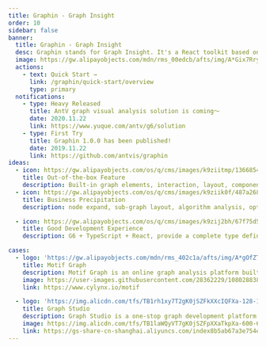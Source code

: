 ```yaml
---
title: Graphin - Graph Insight
order: 10
sidebar: false
banner:
  title: Graphin - Graph Insight
  desc: Graphin stands for Graph Insight. It's a React toolkit based on G6, focuses on relational visual analysis. It's simple, efficient, out of the box.
  image: https://gw.alipayobjects.com/mdn/rms_00edcb/afts/img/A*Gix7Rry3-5wAAAAAAAAAAABkARQnAQ
  actions:
    - text: Quick Start →
      link: /graphin/quick-start/overview
      type: primary
  notifications:
    - type: Heavy Released
      title: AntV graph visual analysis solution is coming～
      date: 2020.11.22
      link: https://www.yuque.com/antv/g6/solution
    - type: First Try
      title: Graphin 1.0.0 has been published!
      date: 2019.11.22
      link: https://github.com/antvis/graphin
ideas:
  - icon: https://gw.alipayobjects.com/os/q/cms/images/k9ziitmp/13668549-b393-42a2-97c3-a6365ba87ac2_w96_h96.png
    title: Out-of-the-box Feature
    description: Built-in graph elements, interaction, layout, components, the basic graph visual analysis capabilities you need are ready!
  - icon: https://gw.alipayobjects.com/os/q/cms/images/k9ziik0f/487a2685-8f68-4c34-824f-e34c171d0dfd_w96_h96.png
    title: Business Precipitation
    description: node expand, sub-graph layout, algorithm analysis, optimization strategy, the demand for graph products you meet are ready!

  - icon: https://gw.alipayobjects.com/os/q/cms/images/k9zij2bh/67f75d56-0d62-47d6-a8a5-dbd0cb79a401_w96_h96.png
    title: Good Development Experience
    description: G6 + TypeScript + React, provide a complete type definition file, in line with your React development experience

cases:
  - logo: 'https://gw.alipayobjects.com/mdn/rms_402c1a/afts/img/A*gOfZTJLVLwwAAAAAAAAAAAAAARQnAQ'
    title: Motif Graph
    description: Motif Graph is an online graph analysis platform built by Singapore Cylynx company based on Graphin graph visual analysis capabilities and AI graph intelligence technology. It supports risk monitoring to combat financial fraud and understands activities on the virtual asset chain through cross-chain analysis.
    image: https://user-images.githubusercontent.com/28362229/108028838-6b5afe80-7067-11eb-9889-f67ab5e54ea0.png
    link: https://www.cylynx.io/motif

  - logo: 'https://img.alicdn.com/tfs/TB1rh1xy7T2gK0jSZFkXXcIQFXa-128-128.svg'
    title: Graph Studio
    description: Graph Studio is a one-stop graph development platform built by the Alibaba Cloud Dataworks Team based on Graph Compute. The graph analysis which is based on Graphin in this platform provides common graph analysis capabilities such as data retrieval, relationship diffusion, layout switching, node selection, association highlighting, and sharing, which can help users quickly complete related analysis work.
    image: https://img.alicdn.com/tfs/TB1laWQyVT7gK0jSZFpXXaTkpXa-600-600.gif
    link: https://gs-share-cn-shanghai.aliyuncs.com/index8b5ab67a3e754e02a77aae7871465031.html#/?mock=true&source=graphin'
---
```


